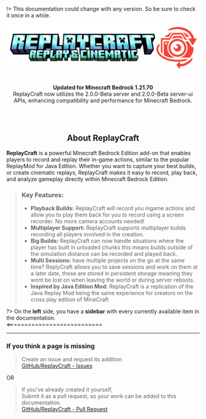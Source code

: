 !> This documentation could change with any version. So be sure to check it once in a while.
<div align="center">
  <img src="Media\logo.webp" alt="ReplayCraft">
  <br><br>
  <p><b>Updated for Minecraft Bedrock 1.21.70</b><br>
ReplayCraft now utilizes the 2.0.0-Beta server and 2.0.0-Beta server-ui APIs, enhancing compatibility and performance for Minecraft Bedrock.</p>
  <br><br>
</div>
<div>
  <center><h2>About ReplayCraft</h2></center>
  <p>
  <strong>ReplayCraft</strong> is a powerful Minecraft Bedrock Edition add-on that enables players to record and replay their in-game actions, similar to the popular ReplayMod for Java Edition. Whether you want to capture your best builds, or create cinematic replays, ReplayCraft makes it easy to record, play back, and analyze gameplay directly within Minecraft Bedrock Edition.
  </p>
  <blockquote>
    <h3>Key Features:</h3>
    <ul>
      <li>
        <strong>Playback Builds:</strong> ReplayCraft will record you ingame actions and allow you to play them back for you to record using a screen recorder. No more camera accounts needed!
      </li>
      <li>
        <strong>Multiplayer Support:</strong> ReplayCraft supports multiplayer builds recording all players involved in the creation.
      </li>
      <li>
        <strong>Big Builds:</strong> ReplayCraft can now handle situations where the player has built in unloaded chunks this means builds outside of the simulation distance can be recorded and played back. 
      </li>
      <li>
        <strong>Multi Sessions:</strong> have multiple projects on the go at the same time? ReplyCraft allows you to save sessions and work on them at a later date, these are stored in persistent storage meaning they wont be lost on when leaving the world or during server reboots. 
      </li>
      <li>
        <strong>Inspired by Java Edition Mod:</strong> ReplayCraft is a replication of the Java Replay Mod being the same experience for creators on the cross play edition of MineCraft
      </li>
    </ul>
  </blockquote>
</div>

?> On the **left** side, you have a **sidebar** with every currently available item in the documentation. <br><===========================

---

<h3>If you think a page is missing</h3>

> Create an issue and request its addition  
> [GitHub/ReplayCraft - Issues](https://github.com/darkblockgaming/ReplayCraft)

OR

> If you've already created it yourself,  
> Submit it as a pull request, so your work can be added to this documentation.  
> [GitHub/ReplayCraft - Pull Request](https://github.com/darkblockgaming/ReplayCraft)
